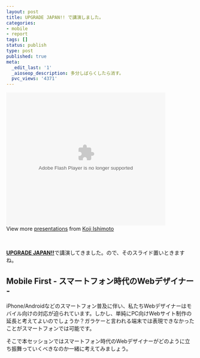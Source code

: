 ```yaml
---
layout: post
title: UPGRADE JAPAN!! で講演しました。
categories:
- mobile
- report
tags: []
status: publish
type: post
published: true
meta:
  _edit_last: '1'
  _aioseop_description: 多分しばらくしたら消す。
  pvc_views: '4371'
---
```

<div id="__ss_8197966" style="width: 425px;">

<object id="__sse8197966" width="425" height="355"><param name="movie" value="http://static.slidesharecdn.com/swf/ssplayer2.swf?doc=mobilefirst-110603093851-phpapp02&amp;stripped_title=mobile-first-8197966&amp;userName=t32k" /><param name="allowFullScreen" value="true" /><param name="allowScriptAccess" value="always" /><embed type="application/x-shockwave-flash" width="425" height="355" src="http://static.slidesharecdn.com/swf/ssplayer2.swf?doc=mobilefirst-110603093851-phpapp02&amp;stripped_title=mobile-first-8197966&amp;userName=t32k" name="__sse8197966" allowscriptaccess="always" allowfullscreen="true"></embed></object> View more <a href="http://www.slideshare.net/">presentations</a> from <a href="http://www.slideshare.net/t32k">Koji Ishimoto</a>

</div>
&nbsp;

<strong><a href="http://www.fisc.jp/ugj/">UPGRADE JAPAN!!</a></strong>で講演してきました。ので、そのスライド置いときますね。

<!--more-->
<h2>Mobile First - スマートフォン時代のWebデザイナー -</h2>
iPhone/Androidなどのスマートフォン普及に伴い、私たちWebデザイナーはモバイル向けの対応が迫られています。しかし、単純にPC向けWebサイト制作の延長と考えてよいのでしょうか？ガラケーと言われる端末では表現できなかったことがスマートフォンでは可能です。

そこで本セッションではスマートフォン時代のWebデザイナーがどのように立ち振舞っていくべきなのか一緒に考えてみましょう。

<script src="http://b.scorecardresearch.com/beacon.js?c1=7&amp;c2=7400849&amp;c3=1&amp;c4=&amp;c5=&amp;c6="></script><script src="http://b.scorecardresearch.com/beacon.js?c1=7&amp;c2=7400849&amp;c3=1&amp;c4=&amp;c5=&amp;c6="></script>

<script src="http://b.scorecardresearch.com/beacon.js?c1=7&amp;c2=7400849&amp;c3=1&amp;c4=&amp;c5=&amp;c6="></script>
